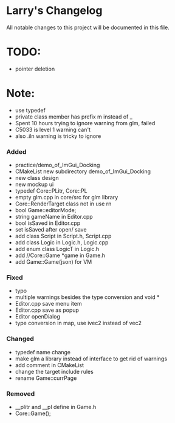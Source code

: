 # Larry's Changelog
All notable changes to this project will be documented in this file.
# TODO:
- pointer deletion
# Note:
- use typedef
- private class member has prefix m instead of _
- Spent 10 hours trying to ignore warning from glm, failed
- C5033 is level 1 warning can't 
- also .iln warning is tricky to ignore
### Added
- practice/demo_of_ImGui_Docking
- CMakeList new subdirectory demo_of_ImGui_Docking
- new class design
- new mockup ui
- typedef Core::PLitr, Core::PL
- empty glm.cpp in core/src for glm library
- Core::RenderTarget class not in use rn
- bool Game::editorMode;
- string gameName in Editor.cpp 
- bool isSaved in Editor.cpp
- set isSaved after open/ save
- add class Script in Script.h, Script.cpp
- add class Logic in Logic.h, Logic.cpp
- add enum class LogicT in Logic.h 
- add //Core::Game *game in Game.h
- add Game::Game(json) for VM
### Fixed
- typo
- multiple warnings besides the type conversion and void *
- Editor.cpp save menu item
- Editor.cpp save as popup
- Editor openDialog
- type conversion in map, use ivec2 instead of vec2
### Changed
- typedef name change
- make glm a library instead of interface to get rid of warnings
- add comment in CMakeList
- change the target include rules
- rename Game::currPage


### Removed
- __plitr and __pl define in Game.h
- Core::Game();


